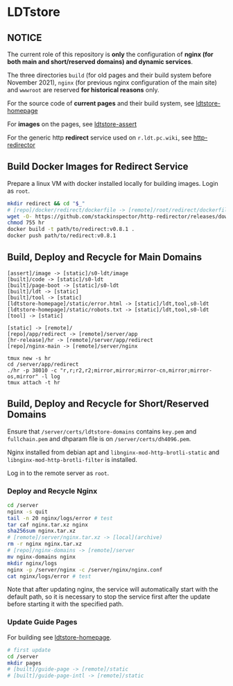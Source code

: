 # LDTstore

## NOTICE

The current role of this repository is **only** the configuration of **nginx (for both main and short/reserved domains) and dynamic services**.

The three directories `build` (for old pages and their build system before November 2021), `nginx` (for previous nginx configuration of the main site) and `wwwroot` are reserved **for historical reasons** only.

For the source code of **current pages** and their build system, see [ldtstore-homepage](https://github.com/stackinspector/ldtstore-homepage/)

For **images** on the pages, see [ldtstore-assert](https://github.com/stackinspector/ldtstore-assert/)

For the generic http **redirect** service used on `r.ldt.pc.wiki`, see [http-redirector](https://github.com/stackinspector/http-redirector/)

## Build Docker Images for Redirect Service

Prepare a linux VM with docker installed locally for building images. Login as `root`.

```bash
mkdir redirect && cd "$_"
# [repo]/docker/redirect/dockerfile -> [remote]/root/redirect/dockerfile
wget -O- https://github.com/stackinspector/http-redirector/releases/download/v0.8.1/http-redirector_v0.8.1_x86_64-unknown-linux-musl.tar.xz | tar xv --lzma
chmod 755 hr
docker build -t path/to/redirect:v0.8.1 .
docker push path/to/redirect:v0.8.1
```

## Build, Deploy and Recycle for Main Domains

```
[assert]/image -> [static]/s0-ldt/image
[built]/code -> [static]/s0-ldt
[built]/page-boot -> [static]/s0-ldt
[built]/ldt -> [static]
[built]/tool -> [static]
[ldtstore-homepage]/static/error.html -> [static]/ldt,tool,s0-ldt
[ldtstore-homepage]/static/robots.txt -> [static]/ldt,tool,s0-ldt
[tool] -> [static]

[static] -> [remote]/
[repo]/app/redirect -> [remote]/server/app
[hr-release]/hr -> [remote]/server/app/redirect
[repo]/nginx-main -> [remote]/server/nginx

tmux new -s hr
cd /server/app/redirect
./hr -p 38010 -c "r,r;r2,r2;mirror,mirror;mirror-cn,mirror;mirror-os,mirror" -l log
tmux attach -t hr
```

## Build, Deploy and Recycle for Short/Reserved Domains

Ensure that `/server/certs/ldtstore-domains` contains `key.pem` and `fullchain.pem` and dhparam file is on `/server/certs/dh4096.pem`.

Nginx installed from debian apt and `libnginx-mod-http-brotli-static` and `libnginx-mod-http-brotli-filter` is installed.

Log in to the remote server as `root`.

### Deploy and Recycle Nginx

```bash
cd /server
nginx -s quit
tail -n 20 nginx/logs/error # test
tar caf nginx.tar.xz nginx
sha256sum nginx.tar.xz
# [remote]/server/nginx.tar.xz -> [local](archive)
rm -r nginx nginx.tar.xz
# [repo]/nginx-domains -> [remote]/server
mv nginx-domains nginx
mkdir nginx/logs
nginx -p /server/nginx -c /server/nginx/nginx.conf
cat nginx/logs/error # test
```

Note that after updating nginx, the service will automatically start with the default path, so it is necessary to stop the service first after the update before starting it with the specified path.

### Update Guide Pages

For building see [ldtstore-homepage](https://github.com/stackinspector/ldtstore-homepage/).

```bash
# first update
cd /server
mkdir pages
# [built]/guide-page -> [remote]/static
# [built]/guide-page-intl -> [remote]/static
```

